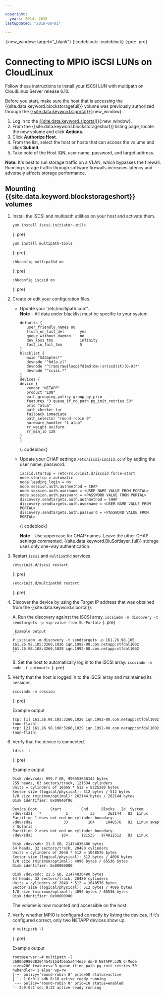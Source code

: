 ```yaml
---

copyright:
  years: 2014, 2018
lastupdated: "2018-08-01"

---
```

{:new_window: target="_blank"}
{:codeblock: .codeblock}
{:pre: .pre}

# Connecting to MPIO iSCSI LUNs on CloudLinux

Follow these instructions to install your iSCSI LUN with multipath on CloudLinux Server release 6.10.

Before you start, make sure the host that is accessing the {{site.data.keyword.blockstoragefull}} volume was previously authorized through the [{{site.data.keyword.slportal}}](https://control.softlayer.com/){:new_window}.

1. Log in to the [{{site.data.keyword.slportal}}](https://control.softlayer.com/){:new_window}.
2. From the {{site.data.keyword.blockstorageshort}} listing page, locate the new volume and click **Actions**.
3. Click **Authorize Host**.
4. From the list, select the host or hosts that can access the volume and click **Submit**.
5. Take note of the Host IQN, user name, password, and target address.

**Note:** It's best to run storage traffic on a VLAN, which bypasses the firewall. Running storage traffic through software firewalls increases latency and adversely affects storage performance.

## Mounting {{site.data.keyword.blockstorageshort}} volumes

1. Install the iSCSI and multipath utilities on your host and activate them.
   ```
   yum install iscsi-initiator-utils
   ```
   {: pre}
   
   ```
   yum install multipath-tools
   
   ```
   {: pre}
   
   ```
   chkconfig multipathd on
   ```
   {: pre}
   
   ```
   chkconfig iscsid on
   ```
   {: pre}

2. Create or edit your configuration files.
   - Update your '/etc/multipath.conf'. <br/>**Note** - All data under blacklist must be specific to your system.
     ```
     defaults {
        user_friendly_names no
        flush_on_last_del       yes
        queue_without_daemon    no
        dev_loss_tmo            infinity
        fast_io_fail_tmo        5
     }
     blacklist {
        wwid "SAdaptec*"
        devnode "^hd[a-z]"
        devnode "^(ram|raw|loop|fd|md|dm-|sr|scd|st)[0-9]*"
        devnode "^cciss.*"
     }
     devices {
     device {
        vendor "NETAPP"
        product "LUN"
        path_grouping_policy group_by_prio
        features "3 queue_if_no_path pg_init_retries 50"
        prio "alua"
        path_checker tur
        failback immediate
        path_selector "round-robin 0"
        hardware_handler "1 alua"
        rr_weight uniform
        rr_min_io 128
     }
     }
     ```
     {: codeblock}

   - Update your CHAP settings `/etc/iscsi/iscsid.conf` by adding the user name, password.
   
     ```
     iscsid.startup = /etc/rc.d/init.d/iscsid force-start
     node.startup = automatic
     node.leading_login = No
     node.session.auth.authmethod = CHAP
     node.session.auth.username = <USER NAME VALUE FROM PORTAL>
     node.session.auth.password = <PASSWORD VALUE FROM PORTAL>
     discovery.sendtargets.auth.authmethod = CHAP
     discovery.sendtargets.auth.username = <USER NAME VALUE FROM PORTAL>
     discovery.sendtargets.auth.password = <PASSWORD VALUE FROM PORTAL>
     ```
     {: codeblock}
   
     **Note** - Use uppercase for CHAP names. Leave the other CHAP settings commented. {{site.data.keyword.BluSoftlayer_full}} storage uses only one-way authentication.


3. Restart `iscsi` and `multipathd` services.
   ```
   /etc/init.d/iscsi restart   
   ```
   {: pre}
   
   ```
   /etc/init.d/multipathd restart   
   ```
   {: pre}
 
4. Discover the device by using the Target IP address that was obtained from the {{site.data.keyword.slportal}}.

     A. Run the discovery against the iSCSI array.
       ```
       iscsiadm -m discovery -t sendtargets -p <ip-value-from-SL-Portal>
       ```
       {: pre}
     
        Example output
       ```
       # iscsiadm -m discovery -t sendtargets -p 161.26.98.105
       161.26.98.105:3260,1026 iqn.1992-08.com.netapp:stfdal1002
       161.26.98.108:3260,1029 iqn.1992-08.com.netapp:stfdal1002
       ```

     B. Set the host to automatically log in to the iSCSI array.
       ```
       iscsiadm -m node -L automatic
       ```
       {: pre}

5. Verify that the host is logged in to the iSCSI array and maintained its sessions.
   ```
   iscsiadm -m session
   ```
   {: pre}
   
   Example output
   ```
   tcp: [1] 161.26.98.105:3260,1026 iqn.1992-08.com.netapp:stfdal1002 (non-flash)
   tcp: [2] 161.26.98.108:3260,1029 iqn.1992-08.com.netapp:stfdal1002 (non-flash)
   ```


6. Verify that the device is connected.
   ```
   fdisk -l 
   ```
   {: pre}
    
   Example output
   ```
   Disk /dev/sda: 999.7 GB, 999653638144 bytes
   255 heads, 63 sectors/track, 121534 cylinders
   Units = cylinders of 16065 * 512 = 8225280 bytes
   Sector size (logical/physical): 512 bytes / 512 bytes
   I/O size (minimum/optimal): 262144 bytes / 262144 bytes
   Disk identifier: 0x00040f06

   Device Boot      Start         End      Blocks   Id  System
   /dev/sda1   *           1          33      262144   83  Linux
   Partition 1 does not end on cylinder boundary.
   /dev/sda2              33         164     1048576   82  Linux swap / Solaris
   Partition 2 does not end on cylinder boundary.
   /dev/sda3             164      121535   974912512   83  Linux

   Disk /dev/sdb: 21.5 GB, 21474836480 bytes
   64 heads, 32 sectors/track, 20480 cylinders
   Units = cylinders of 2048 * 512 = 1048576 bytes
   Sector size (logical/physical): 512 bytes / 4096 bytes
   I/O size (minimum/optimal): 4096 bytes / 65536 bytes
   Disk identifier: 0x00000000

   Disk /dev/sdc: 21.5 GB, 21474836480 bytes
   64 heads, 32 sectors/track, 20480 cylinders
   Units = cylinders of 2048 * 512 = 1048576 bytes
   Sector size (logical/physical): 512 bytes / 4096 bytes
   I/O size (minimum/optimal): 4096 bytes / 65536 bytes
   Disk identifier: 0x00000000
   ```
    
   The volume is now mounted and accessible on the host.

7. Verify whether MPIO is configured correctly by listing the devices. If it's configured correct, only two NETAPP devices show up.

   ```
   # multipath -l
   ```
   {: pre}
   
   Example output
   ```
   root@server:~# multipath -l
   3600a098038304454515d4b6a5a444e35 dm-0 NETAPP,LUN C-Mode
   size=20G features='3 queue_if_no_path pg_init_retries 50' hwhandler='1 alua' wp=rw
   |-+- policy='round-robin 0' prio=50 status=active
   | `- 1:0:0:1 sdb 8:16 active ready running
   `-+- policy='round-robin 0' prio=10 status=enabled
   `- 2:0:0:1 sdc 8:32 active ready running
   ```
